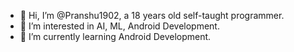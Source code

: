 - 👋 Hi, I’m @Pranshu1902, a 18 years old self-taught programmer.
- 👀 I’m interested in AI, ML, Android Development.
- 🌱 I’m currently learning Android Development.
